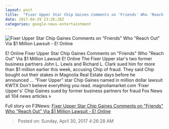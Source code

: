 ```yaml
---
layout: post
title:  "Fixer Upper Star Chip Gaines Comments on 'Friends' Who 'Reach Out' Via $1 Million Lawsuit - E! Online"
date: 2017-04-29 23:26:28Z
categories: google-news-entertaintment
---
```


![Fixer Upper Star Chip Gaines Comments on "Friends" Who "Reach Out" Via $1 Million Lawsuit - E! Online](http://akns-images.eonline.com/eol_images/Entire_Site/2017328/rs_600x600-170428115315-600-4joanna-gaines-chip-fixer-upper.jpg?downsize=450:*&crop=450:350;left,top)

E! Online Fixer Upper Star Chip Gaines Comments on "Friends" Who "Reach Out" Via $1 Million Lawsuit E! Online The Fixer Upper star's two former business partners John L. Lewis and Richard L. Clark sued him for more than $1 million earlier this week, accusing Chip of fraud. They said Chip bought out their stakes in Magnolia Real Estate days before he announced ... “Fixer Upper” star Chip Gaines named in million dollar lawsuit KWTX Don't believe everything you read. magnoliamarket.com 'Fixer Upper's' Chip Gaines sued by former business partners for fraud Fox News all 104 news articles »


Full story on F3News: [Fixer Upper Star Chip Gaines Comments on "Friends" Who "Reach Out" Via $1 Million Lawsuit - E! Online](http://www.f3nws.com/n/Pvg3TB)

> Posted on: Sunday, April 30, 2017 4:26:28 AM
